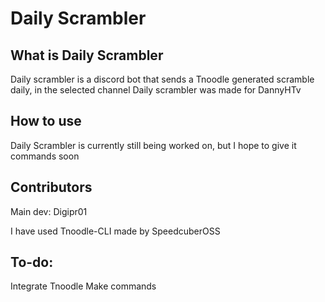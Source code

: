 # Daily Scrambler
## What is Daily Scrambler
Daily scrambler is a discord bot that sends a Tnoodle generated scramble daily, in the selected channel
Daily scrambler was made for DannyHTv

## How to use
Daily Scrambler is currently still being worked on, but I hope to give it commands soon

## Contributors
Main dev: Digipr01

I have used Tnoodle-CLI made by SpeedcuberOSS

## To-do:
Integrate Tnoodle
Make commands